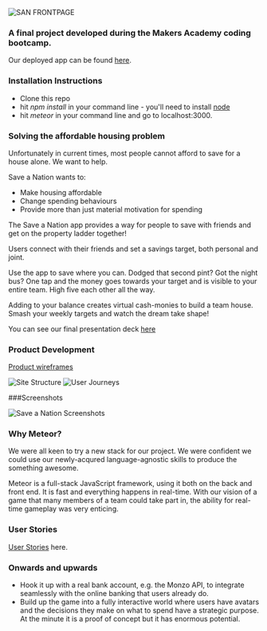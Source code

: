 ![SAN FRONTPAGE](http://i.imgur.com/QENXAik.png)

### A final project developed during the Makers Academy coding bootcamp.

Our deployed app can be found [here](http://saveanation.herokuapp.com]).

### Installation Instructions

- Clone this repo
- hit *npm install* in your command line - you'll need to install [node](https://nodejs.org/en/download/)
- hit *meteor* in your command line and go to localhost:3000.

### Solving the affordable housing problem

Unfortunately in current times, most people cannot afford to save for a house alone. We want to help.

Save a Nation wants to:
* Make housing affordable
* Change spending behaviours
* Provide more than just material motivation for spending

The Save a Nation app provides a way for people to save with friends and get on the property ladder together!

Users connect with their friends and set a savings target, both personal and joint.

Use the app to save where you can. Dodged that second pint? Got the night bus? One tap and the money goes towards your target and is visible to your entire team. High five each other all the way.

Adding to your balance creates virtual cash-monies to build a team house. Smash your weekly targets and watch the dream take shape!

You can see our final presentation deck [here](https://docs.google.com/presentation/d/1ZVtpoi-xec5hmihIYDvUKKlrFgpizgwN538iZzxoc9g/edit?usp=sharing)

### Product Development

[Product wireframes](https://www.draw.io/?state=%7B%22ids%22:%5B%220B2Jnx_hGC3G3Z3dYMWhTU0JZTGM%22%5D,%22action%22:%22open%22,%22userId%22:%22{userId}%22%7D#G0B2Jnx_hGC3G3Z3dYMWhTU0JZTGM)

![Site Structure](http://i66.tinypic.com/2vkys1k.png)
![User Journeys](http://i66.tinypic.com/23vcoyg.png)

###Screenshots

![Save a Nation Screenshots](http://i.imgur.com/CeYpPlm.png?1)

### Why Meteor?

We were all keen to try a new stack for our project. We were confident we could use our newly-acqured language-agnostic skills to produce the something awesome.

Meteor is a full-stack JavaScript framework, using it both on the back and front end. It is fast and everything happens in real-time. With our vision of a game that many members of a team could take part in, the ability for real-time gameplay was very enticing.

### User Stories

[User Stories](https://docs.google.com/spreadsheets/d/1qfRwxSRTrtMqK-Hjg0APWcYQBQk501w4OkABDakEQMY/edit#gid=0) here.

### Onwards and upwards

* Hook it up with a real bank account, e.g. the Monzo API, to integrate seamlessly with the online banking that users already do.
* Build up the game into a fully interactive world where users have avatars and the decisions they make on what to spend have a strategic purpose. At the minute it is a proof of concept but it has enormous potential.
